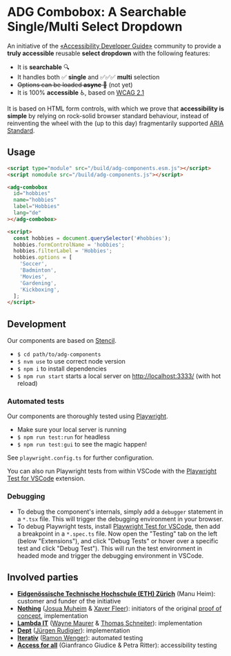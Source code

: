# ADG Combobox: A Searchable Single/Multi Select Dropdown

An initiative of the [«Accessibility Developer Guide»](https://www.accessibility-developer-guide.com/) community to provide a **truly accessible** reusable **select dropdown** with the following features:

- It is **searchable** 🔍
- It handles both ✅ **single** and ✅✅✅ **multi** selection
- ~~Options can be loaded **async** 🧩~~ (not yet)
- It is 100% **accessible** ♿️, based on [WCAG 2.1](https://www.w3.org/TR/WCAG21/)

It is based on HTML form controls, with which we prove that **accessibility is simple** by relying on rock-solid browser standard behaviour, instead of reinventing the wheel with the (up to this day) fragmentarily supported [ARIA Standard](https://www.w3.org/WAI/standards-guidelines/aria/).

## Usage

```html
<script type="module" src="/build/adg-components.esm.js"></script>
<script nomodule src="/build/adg-components.js"></script>

<adg-combobox
  id="hobbies"
  name="hobbies"
  label="Hobbies"
  lang="de"
></adg-combobox>

<script>
  const hobbies = document.querySelector('#hobbies');
  hobbies.formControlName = 'hobbies';
  hobbies.filterLabel = 'Hobbies';
  hobbies.options = [
    'Soccer',
    'Badminton',
    'Movies',
    'Gardening',
    'Kickboxing',
  ];
</script>
```

## Development

Our components are based on [Stencil](https://stenciljs.com/).

- `$ cd path/to/adg-components`
- `$ nvm use` to use correct node version
- `$ npm i` to install dependencies
- `$ npm run start` starts a local server on <http://localhost:3333/> (with hot reload)

### Automated tests

Our components are thoroughly tested using [Playwright](https://playwright.dev/).

- Make sure your local server is running
- `$ npm run test:run` for headless
- `$ npm run test:gui` to see the magic happen!

See `playwright.config.ts` for further configuration.

You can also run Playwright tests from within VSCode with the [Playwright Test for VSCode](https://marketplace.visualstudio.com/items?itemName=ms-playwright.playwright) extension.

### Debugging

- To debug the component's internals, simply add a `debugger` statement in a `*.tsx` file. This will trigger the debugging environment in your browser.
- To debug Playwright tests, install [Playwright Test for VSCode](https://marketplace.visualstudio.com/items?itemName=ms-playwright.playwright), then add a breakpoint in a `*.spec.ts` file. Now open the "Testing" tab on the left (below "Extensions"), and click "Debug Tests" or hover over a specific test and click "Debug Test"). This will run the test environment in headed mode and trigger the debugging environment in VSCode.

## Involved parties

- **[Eidgenössische Technische Hochschule (ETH) Zürich](https://www.ethz.ch/)** (Manu Heim): customer and funder of the initiative
- **[Nothing](https://www.nothing.ch/)** ([Josua Muheim](https://github.com/jmuheim) & [Xaver Fleer]()): initiators of the original [proof of concept](https://github.com/NothingAG/accessible-dropdown/), implementation
- **[Lambda IT](https://lambda-it.ch/)** ([Wayne Maurer](https://github.com/wmaurer) & [Thomas Schneiter](https://github.com/thomasschneiter)): implementation
- **[Dept](https://www.deptagency.com/)** ([Jürgen Rudigier](https://github.com/rudigier)): implementation
- **[Iterativ](https://www.iterativ.ch/)** ([Ramon Wenger](https://github.com/ramonwenger)): automated testing
- **[Access for all](https://www.access-for-all.ch/)** (Gianfranco Giudice & Petra Ritter): accessibility testing
